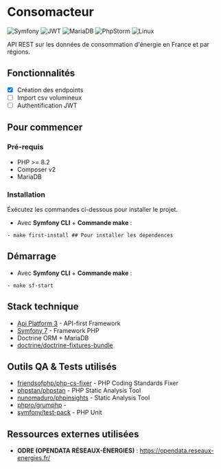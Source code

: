 # Consomacteur

![Symfony](https://img.shields.io/badge/symfony-%23000000.svg?style=for-the-badge&logo=symfony&logoColor=white)
![JWT](https://img.shields.io/badge/JWT-black?style=for-the-badge&logo=JSON%20web%20tokens)
![MariaDB](https://img.shields.io/badge/MariaDB-003545?style=for-the-badge&logo=mariadb&logoColor=white)
![PhpStorm](https://img.shields.io/badge/phpstorm-143?style=for-the-badge&logo=phpstorm&logoColor=black&color=black&labelColor=darkorchid)
![Linux](https://img.shields.io/badge/Linux-FCC624?style=for-the-badge&logo=linux&logoColor=black)

API REST sur les données de consommation d'énergie en France et par régions.

## Fonctionnalités
- [x] Création des endpoints
- [ ] Import csv volumineux
- [ ] Authentification JWT

## Pour commencer

### Pré-requis

- PHP >= 8.2
- Composer v2
- MariaDB

### Installation

Éxécutez les commandes ci-dessous pour installer le projet.

* Avec **Symfony CLI** +  **Commande make** :
```
- make first-install ## Pour installer les dépendences
```

## Démarrage

* Avec **Symfony CLI** + **Commande make** :
```
- make sf-start 
```

## Stack technique

* [Api Platform 3](https://api-platform.com/) - API-first Framework
* [Symfony 7](https://symfony.com/) - Framework PHP
* Doctrine ORM + MariaDB
* [doctrine/doctrine-fixtures-bundle](https://symfony.com/bundles/DoctrineFixturesBundle/current/index.html)

## Outils QA & Tests utilisés
* [friendsofphp/php-cs-fixer](https://github.com/PHP-CS-Fixer/PHP-CS-Fixer) - PHP Coding Standards Fixer
* [phpstan/phpstan](https://github.com/phpstan/phpstan) - PHP Static Analysis Tool
* [nunomaduro/phpinsights](https://github.com/nunomaduro/phpinsights) - Static Analysis Tool
* [phpro/grumphp](https://github.com/phpro/grumphp) - 
* [symfony/test-pack](https://symfony.com/doc/6.4/testing.html#application-tests) - PHP Unit

## Ressources externes utilisées
* **ODRE (OPENDATA RÉSEAUX-ÉNERGIES)** : https://opendata.reseaux-energies.fr/